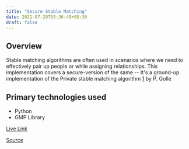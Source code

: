 ```yaml
---
title: "Secure Stable Matching"
date: 2021-07-29T03:36:49+05:30
draft: false
---
```



## Overview  
Stable matching algorithms are often used in scenarios where we need to effectively pair up people or  while assigning relationships.  This implementation covers a secure-version of the same --
It's a ground-up implementation of the Private stable matching algorithm [1](http://xenon.stanford.edu/~pgolle/papers/stable.pdf) by P. Golle

## Primary technologies used
- Python
- GMP Library


[Live Link](https://secure-stable-matching.herokuapp.com/)

[Source](https://github.com/sert121/SecureStableMatching)
